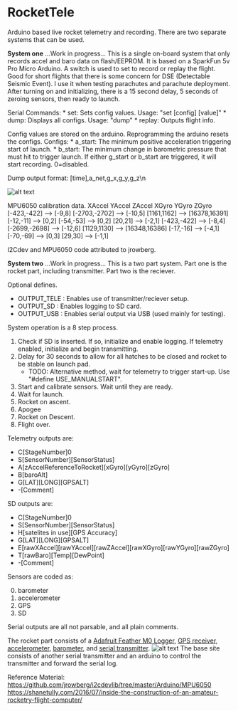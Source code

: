 
# RocketTele
Arduino based live rocket telemetry and recording. There are two separate systems that can be used.
 
**System one**
...Work in progress...
This is a single on-board system that only records accel and baro data on flash/EEPROM. It is based on a SparkFun 5v Pro Micro Arduino. A switch is used to set to record or replay the flight.
Good for short flights that there is some concern for DSE (Detectable Seismic Event). I use it when testing parachutes and parachute deployment.
After turning on and initializing, there is a 15 second delay, 5 seconds of zeroing sensors, then ready to launch.

Serial Commands:
	* set: Sets config values. Usage: "set [config] [value]"
	* dump: Displays all configs. Usage: "dump"
	* replay: Outputs flight info.

Config values are stored on the arduino. Reprogramming the arduino resets the configs.
Configs:
	* a_start: The minimum positive acceleration triggering start of launch.
	* b_start: The minimum change in barometric pressure that must hit to trigger launch.
If either g_start or b_start are triggered, it will start recording. 0=disabled.

Dump output format:
	[time],a_net,g_x,g_y,g_z\n

![alt text](https://cdn.sparkfun.com/assets/9/c/3/c/4/523a1765757b7f5c6e8b4567.png "SparkFun 5v Pro Micro Arduino Pinout")

MPU6050 calibration data.
XAccel			YAccel				ZAccel			XGyro			YGyro			ZGyro
[-423,-422] --> [-9,8]	[-2703,-2702] --> [-10,5]	[1161,1162] --> [16378,16391]	[-12,-11] --> [0,2]	[-54,-53] --> [0,2]	[20,21] --> [-2,1]
[-423,-422] --> [-8,4]	[-2699,-2698] --> [-12,6]	[1129,1130] --> [16348,16386]	[-17,-16] --> [-4,1]	[-70,-69] --> [0,3]	[29,30] --> [-1,1]
	

I2Cdev and MPU6050 code attributed to jrowberg.

**System two**
...Work in progress...
This is a two part system. Part one is the rocket part, including transmitter. Part two is the reciever.

Optional defines.
- OUTPUT_TELE : Enables use of transmitter/reciever setup.
- OUTPUT_SD : Enables logging to SD card.
- OUTPUT_USB : Enables serial output via USB (used mainly for testing).

System operation is a 8 step process.
1. Check if SD is inserted. If so, initialize and enable logging. If telemetry enabled, initialize and begin transmitting.
2. Delay for 30 seconds to allow for all hatches to be closed and rocket to be stable on launch pad.
	- TODO: Alternative method, wait for telemetry to trigger start-up. Use "#define USE_MANUALSTART". 
3. Start and calibrate sensors. Wait until they are ready.
4. Wait for launch.
5. Rocket on ascent.
6. Apogee
7. Rocket on Descent.
8. Flight over.
	
Telemetry outputs are:
- C[StageNumber]0
- S[SensorNumber][SensorStatus]
- A[zAccelReferenceToRocket][xGyro][yGyro][zGyro]
- B[baroAlt]
- G[LAT][LONG][GPSALT]
- -[Comment]

SD outputs are:
- C[StageNumber]0
- S[SensorNumber][SensorStatus]
- H[satelites in use][GPS Accuracy]
- G[LAT][LONG][GPSALT]
- E[rawXAccel][rawYAccel][rawZAccel][rawXGyro][rawYGyro][rawZGyro]
- T[rawBaro][Temp][DewPoint]
- -[Comment]

Sensors are coded as:
<ol start="0">
  <li>barometer</li>
  <li>accelerometer</li>
  <li>GPS</li>
  <li>SD</li>
</ol>

Serial outputs are all not parsable, and all plain comments.

The rocket part consists of a [Adafruit Feather M0 Logger](https://www.adafruit.com/product/2796 "Adafruit Feather M0 Logger"), [GPS receiver](https://www.banggood.com/GPS-Module-with-Ceramic-Antenna-GPS-Receiver-TTL9600-Ublox-Module-for-Multirotor-p-1100984.html?rmmds=myorder&cur_warehouse=CN), [accelerometer](https://www.banggood.com/6DOF-MPU-6050-3-Axis-Gyro-With-Accelerometer-Sensor-Module-For-Arduino-p-80862.html?rmmds=myorder&cur_warehouse=USA), [barometer](https://www.banggood.com/MS5611-GY-63-Atmospheric-Pressure-Sensor-Module-IICSPI-Communication-p-965980.html?rmmds=myorder&cur_warehouse=CN), and [serial transmitter](https://www.banggood.com/HC-12-433-SI4463-Wireless-Serial-Module-Remote-1000M-With-Antenna-p-973522.html?rmmds=myorder&cur_warehouse=USA).
![alt text](https://cdn-learn.adafruit.com/assets/assets/000/046/243/original/adafruit_products_Feather_M0_Adalogger_v2.2-1.png? "AdaFruit Feather M0 Logger Pinout")
The base site consists of another serial transmitter and an arduino to control the transmitter and forward the serial log.


Reference Material:
https://github.com/jrowberg/i2cdevlib/tree/master/Arduino/MPU6050
https://shanetully.com/2016/07/inside-the-construction-of-an-amateur-rocketry-flight-computer/
